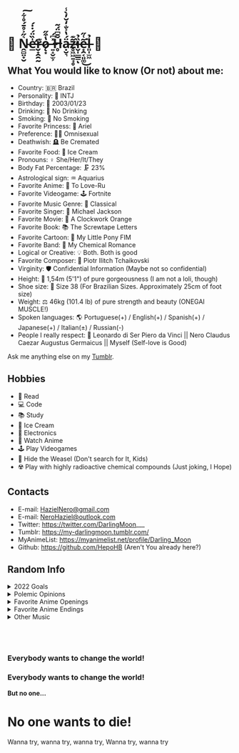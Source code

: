 # 🌹 Ṋ̴̻̤̟̮͛̋͐̊̄́̊͋͠e̶̛̲̍̏̈́̇̇́r̴̮̟̯̯̰͊ǫ̷͙̔͒̋ ̶͍̝̬̫͕̽͆́Ȟ̶̥̄͆̈́͂ạ̵̮͉̈́̔͐̐̒̆̓̀̾z̴̥͖͖͍̘̥̃͊̕ȉ̶̬̩̲̲̳̉ͅe̵̟̯͔͈͚͂͑̋͘͜l̶͈̩̫͖̉ 🌹

## What You would like to know (Or not) about me:

  - Country: 🇧🇷 Brazil
  - Personality: 🧠 INTJ
  - Birthday: 🎂 2003/01/23
  - Drinking: 🍺 No Drinking
  - Smoking: 🚬 No Smoking
  - Favorite Princess: 👑 Ariel
  - Preference: 🏳️‍🌈 Omnisexual
  - Deathwish: 🪦 Be Cremated
  - Favorite Food: 🍨 Ice Cream
  - Pronouns: ♀️ She/Her/It/They
  - Body Fat Percentage: 🗜️ 23%
  - Astrological sign: ♒ Aquarius
  - Favorite Anime: 🗻 To Love-Ru
  - Favorite Videogame: 🕹️ Fortnite
  - Favorite Music Genre: 🎼 Classical
  - Favorite Singer: 🎤 Michael Jackson
  - Favorite Movie: 🍿 A Clockwork Orange
  - Favorite Book: 📚 The Screwtape Letters
  - Favorite Cartoon: 🦄 My Little Pony FIM
  - Favorite Band: 🎹 My Chemical Romance
  - Logical or Creative: 💡 Both. Both is good
  - Favorite Composer: 🎻 Piotr Ilitch Tchaikovski
  - Virginity: 🛡️ Confidential Information (Maybe not so confidential)
  - Height: 👠 1,54m (5'1") of pure gorgeousness (I am not a loli, though)
  - Shoe size: 👢 Size 38 (For Brazilian Sizes. Approximately 25cm of foot size)
  - Weight: ⚖️ 46kg (101.4 lb) of pure strength and beauty (ONEGAI MUSCLE!)
  - Spoken languages: 🌎 Portuguese(+) / English(+) / Spanish(+) / Japanese(+) / Italian(±) / Russian(-)
  - People I really respect: 💖 Leonardo di Ser Piero da Vinci || Nero Claudus Caezar Augustus Germaicus || Myself (Self-love is Good)

Ask me anything else on my [Tumblr](https://my-darlingmoon.tumblr.com/ask).

## Hobbies
  - 📖 Read
  - 💻 Code
  - 📚 Study
  - 🍨 Ice Cream
  - 🤖 Electronics
  - 🎎 Watch Anime
  - 🕹 Play Videogames
  - 🦦 Hide the Weasel (Don't search for It, Kids)
  - ☢️ Play with highly radioactive chemical compounds (Just joking, I Hope)

## Contacts

- E-mail: HazielNero@gmail.com
- E-mail: NeroHaziel@outlook.com
- Twitter: https://twitter.com/DarlingMoon___
- Tumblr: https://my-darlingmoon.tumblr.com/
- MyAnimeList: https://myanimelist.net/profile/Darling_Moon
- Github: https://github.com/HepoHB (Aren't You already here?)

## Random Info

<details>
  
 <summary>2022 Goals</summary>
  
☐ Finish Japanese Course<br />
☐ Become the <b>Golden Gorgeous Girl Genius</b><br />
  
</details>

<details>
 <summary>Polemic Opinions</summary>
  
☐ Funny Valentine did nothing wrong<br />
☐ 💗 Yotsuba > Miku >> Itsuki >>> Nino >>>>> Ichika<br />
☐ 👼🏻 Kaworu >>>>>>>>>>>>>>>>>> Misato == Asuka == Rei<br />
☐ 🎮 Computer >>> Microsoft >>> Sony >>> Nintendo >>> Others<br />
☐ ⭐ Joseph > Josuke >> Jotaro > Jonathan >>> Giorno >>> Jolyne >>> Johny >>> Josuke II<br />
  
</details>

<details>
 <summary>Favorite Anime Openings</summary>
  
### 1º. Fate Last Encore Opening - Bright Burning Shout
<a href="https://youtu.be/uuZKRK3IYFo" title="Bright Burning Shout"><img src="https://res.cloudinary.com/marcomontalbano/image/upload/v1641504771/video_to_markdown/images/youtube--uuZKRK3IYFo-c05b58ac6eb4c4700831b2b3070cd403.jpg" alt="Bright Burning Shout" /></a>
  
### 2º. Beastars Opening - Wild Side
<a href="https://youtu.be/bgo9dJB_icw" title="Wild Side"><img src="https://res.cloudinary.com/marcomontalbano/image/upload/v1641505419/video_to_markdown/images/youtube--bgo9dJB_icw-c05b58ac6eb4c4700831b2b3070cd403.jpg" alt="Wild Side" /></a>
  
### 3º. Berserk Opening - Tell me Why
<a href="https://youtu.be/pOXMt5O4Ly4" title="Tell me Why"><img src="https://res.cloudinary.com/marcomontalbano/image/upload/v1641505489/video_to_markdown/images/youtube--ocQ6PDiP014-c05b58ac6eb4c4700831b2b3070cd403.jpg" alt="Tell me Why" /></a>
  
### 4º. Rozen Maiden Träumend Opening - Seishoujo Ryouiki
<a href="https://youtu.be/SuAm904-hNA" title="Seishoujo Ryouiki"><img src="https://res.cloudinary.com/marcomontalbano/image/upload/v1641505816/video_to_markdown/images/youtube--SuAm904-hNA-c05b58ac6eb4c4700831b2b3070cd403.jpg" alt="Seishoujo Ryouiki" /></a>
  
### 5º. Attack on Titan Opening - My War
<a href="https://youtu.be/Y-eoYLBbZOA" title="My War"><img src="https://res.cloudinary.com/marcomontalbano/image/upload/v1641505644/video_to_markdown/images/youtube--Y-eoYLBbZOA-c05b58ac6eb4c4700831b2b3070cd403.jpg" alt="My War" /></a>
  
</details>

<details>
 <summary>Favorite Anime Endings</summary>

  ### 1º. Fate Last Encore Ending - Tsuki to Hanataba
<a href="https://youtu.be/xbOeZg7J_Iw" title="Tsuki to Hanataba"><img src="https://res.cloudinary.com/marcomontalbano/image/upload/v1641506010/video_to_markdown/images/youtube--xbOeZg7J_Iw-c05b58ac6eb4c4700831b2b3070cd403.jpg" alt="Tsuki to Hanataba" /></a>
  
  ### 2º. Overlord Ending - LLL
<a href="https://youtu.be/ChayFwyFvPk" title="LLL"><img src="https://res.cloudinary.com/marcomontalbano/image/upload/v1641506157/video_to_markdown/images/youtube--ChayFwyFvPk-c05b58ac6eb4c4700831b2b3070cd403.jpg" alt="LLL" /></a>
  
  ### 3º. To Love-Ru Ending - Lucky Tune
<a href="https://youtu.be/9ajSoFZ1BfI" title="Lucky Tune"><img src="https://res.cloudinary.com/marcomontalbano/image/upload/v1641506270/video_to_markdown/images/youtube--9ajSoFZ1BfI-c05b58ac6eb4c4700831b2b3070cd403.jpg" alt="Lucky Tune" /></a>
  
  ### 4º. Death Parade Ending - Last Theater
<a href="https://youtu.be/fW0Jxf5SuRg" title="Last Theater"><img src="https://res.cloudinary.com/marcomontalbano/image/upload/v1641506333/video_to_markdown/images/youtube--fW0Jxf5SuRg-c05b58ac6eb4c4700831b2b3070cd403.jpg" alt="Last Theater" /></a>
  
  ### 5º. Soul Eater Ending - Bakusou Yumeuta
<a href="https://youtu.be/6W1ajuerl6o" title="Bakusou Yumeuta"><img src="https://res.cloudinary.com/marcomontalbano/image/upload/v1641506407/video_to_markdown/images/youtube--6W1ajuerl6o-c05b58ac6eb4c4700831b2b3070cd403.jpg" alt="Bakusou Yumeuta" /></a>
  
</details>


<details>
 <summary>Other Music</summary>

  ### 1º. Requiem in D Minor - Wolfgang Amadeus Mozart
<a href="https://youtu.be/sPlhKP0nZII" title="Requiem in D Minor"><img src="https://res.cloudinary.com/marcomontalbano/image/upload/v1641506842/video_to_markdown/images/youtube--sPlhKP0nZII-c05b58ac6eb4c4700831b2b3070cd403.jpg" alt="Requiem in D Minor" /></a>
  
  ### 2º. Waltz of the Flowers - Piotr Ilitch Tchaikovski
<a href="https://youtu.be/Kw0wLLVEMaA" title="Waltz of the Flowers"><img src="https://res.cloudinary.com/marcomontalbano/image/upload/v1641507373/video_to_markdown/images/youtube--Kw0wLLVEMaA-c05b58ac6eb4c4700831b2b3070cd403.jpg" alt="Waltz of the Flowers" /></a>
    
  ### 3º. Boulevard of Broken Dreams - Green Day
<a href="https://youtu.be/Soa3gO7tL-c" title="Boulevard of Broken Dreams"><img src="https://res.cloudinary.com/marcomontalbano/image/upload/v1641507313/video_to_markdown/images/youtube--Soa3gO7tL-c-c05b58ac6eb4c4700831b2b3070cd403.jpg" alt="Boulevard of Broken Dreams" /></a>
  
  ### 4º. The Great Pretender - Freddie Mercury
<a href="https://youtu.be/mLRjFWDGs1g" title="The Great Pretender"><img src="https://res.cloudinary.com/marcomontalbano/image/upload/v1641507140/video_to_markdown/images/youtube--mLRjFWDGs1g-c05b58ac6eb4c4700831b2b3070cd403.jpg" alt="The Great Pretender" /></a>
  
  ### 5º. Echoes - Pink Floyd
<a href="https://youtu.be/53N99Nim6WE" title="Echoes"><img src="https://res.cloudinary.com/marcomontalbano/image/upload/v1641507247/video_to_markdown/images/youtube--53N99Nim6WE-c05b58ac6eb4c4700831b2b3070cd403.jpg" alt="Echoes" /></a>
  
</details>

<br />
<br />
<br />

### Everybody wants to change the world!
### Everybody wants to change the world!
**But no one...** 
# No one wants to die!
Wanna try, wanna try, wanna try, Wanna try, wanna try

<!--
**Tchaikochan/Tchaikochan** is a ✨ _special_ ✨ repository because its `README.md` (this file) appears on your GitHub profile.

Here are some ideas to get you started:

- 🔭 I’m currently working on ...
- 🌱 I’m currently learning ...
- 👯 I’m looking to collaborate on ...
- 🤔 I’m looking for help with ...
- 💬 Ask me about ...
- 📫 How to reach me: ...
- 😄 Pronouns: ...
- ⚡ Fun fact: ...
-->
